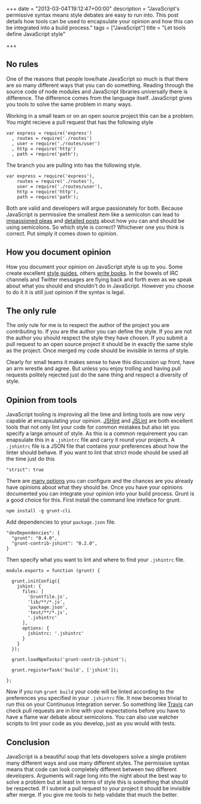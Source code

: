 +++
date = "2013-03-04T19:12:47+00:00"
description = "JavaScript's permissive syntax means style debates are easy to run into. This post details how tools can be used to encapsulate your opinion and how this can be integrated into a build process."
tags = ["JavaScript"]
title = "Let tools define JavaScript style"

+++

## No rules

One of the reasons that people love/hate JavaScript so much is that there are so many different ways that you can do something. Reading through the source code of node modules and JavaScript libraries universally there is difference. The difference comes from the language itself. JavaScript gives you tools to solve the same problem in many ways.

Working in a small team or on an open source project this can be a problem. You might recieve a pull request that has the following style

    var express = require('express')
      , routes = require('./routes')
      , user = require('./routes/user')
      , http = require('http')
      , path = require('path');

The branch you are pulling into has the following style.

    var express = require('express'),
        routes = require('./routes'),
        user = require('./routes/user'),
        http = require('http'),
        path = require('path');

Both are valid and developers will argue passionately for both. Because JavaScript is permissive the smallest item like a semicolon can lead to [impassioned pleas][1] and [detailed posts][2] about how you can and should be using semicolons. So which style is correct? Whichever one you think is correct. Put simply it comes down to opinion.

## How you document opinion

How you document your opinion on JavaScript style is up to you. Some create excellent [style guides][3], others [write books][4]. In the bowels of IRC channels and Twitter messages are flying back and forth even as we speak about what you should and shouldn't do in JavaScript. However you choose to do it it is still just opinion if the syntax is legal.

## The only rule

The only rule for me is to respect the author of the project you are contributing to. If you are the author you can define the style. If you are not the author you should respect the style they have chosen. If you submit a pull request to an open source project it should be in exactly the same style as the project. Once merged my code should be invisible in terms of style. 

Clearly for small teams it makes sense to have this discussion up front, have an arm wrestle and agree. But unless you enjoy trolling and having pull requests politely rejected just do the sane thing and respect a diversity of style. 

## Opinion from tools

JavaScript tooling is improving all the time and linting tools are now very capable at encapsulating your opinion. [JSHint][5] and [JSLint][6] are both excellent tools that not only lint your code for common mistakes but also let you specify a large amount of style. As this is a common requirement you can enapsulate this in a `.jshintrc` file and carry it round your projects. A `.jshintrc` file is a JSON file that contains your preferences about how the linter should behave. If you want to lint that strict mode should be used all the time just do this

    "strict": true

There are [many options][7] you can configure and the chances are you already have opinions about what they should be. Once you have your opinions documented you can integrate your opinion into your build process. Grunt is a good choice for this. First install the command line inteface for grunt.

    npm install -g grunt-cli

Add dependencies to your `package.json` file.

    "devDependencies": {
      "grunt": "0.4.0",
      "grunt-contrib-jshint": "0.2.0",
    }

Then specify what you want to lint and where to find your `.jshintrc` file.

    module.exports = function (grunt) {

      grunt.initConfig({
        jshint: {
          files: [
            'Gruntfile.js',
            'lib/**/*.js',
            'package.json',
            'test/**/*.js',
            '.jshintrc'
          ],
          options: {
            jshintrc: '.jshintrc'
          }
        }
      });

      grunt.loadNpmTasks('grunt-contrib-jshint');

      grunt.registerTask('build', ['jshint']);

    };

Now if you run `grunt build` your code will be linted according to the preferences you specified in your `.jshintrc` file. It now becomes trivial to run this on your Continuous Integration server. So something like [Travis][8] can check pull requests are in line with your expectations before you have to have a flame war debate about semicolons. You can also use watcher scripts to lint your code as you develop, just as you would with tests.

## Conclusion

JavaScript is a beautiful soup that lets developers solve a single problem many different ways and use many different styles. The permissive syntax means that code can look completely different between two different developers. Arguments will rage long into the night about the best way to solve a problem but at least in terms of style this is something that should be respected. If I submit a pull request to your project it should be invisible after merge. If you give me tools to help validate that much the better. 

[1]: http://blog.izs.me/post/2353458699/an-open-letter-to-javascript-leaders-regarding
[2]: http://dailyjs.com/2012/04/19/semicolons/
[3]: https://github.com/airbnb/javascript
[4]: http://eloquentjavascript.net
[5]: http://www.jshint.com
[6]: http://www.jslint.com
[7]: http://www.jshint.com/docs/#options
[8]: https://travis-ci.org
